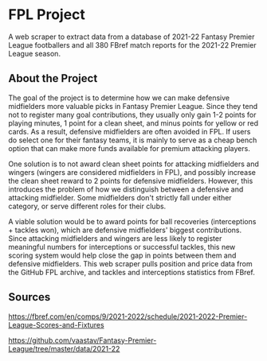 # FPL Project

A web scraper to extract data from a database of 2021-22 Fantasy Premier League footballers and all 380 FBref match reports for the 2021-22 Premier League season.

## About the Project
The goal of the project is to determine how we can make defensive midfielders more valuable picks in Fantasy Premier League. Since they tend not to register many goal contributions, they usually only gain 1-2 points for playing minutes, 1 point for a clean sheet, and minus points for yellow or red cards. As a result, defensive midfielders are often avoided in FPL. If users do select one for their fantasy teams, it is mainly to serve as a cheap bench option that can make more funds available for premium attacking players.

One solution is to not award clean sheet points for attacking midfielders and wingers (wingers are considered midfielders in FPL), and possibly increase the clean sheet reward to 2 points for defensive midfielders. However, this introduces the problem of how we distinguish between a defensive and attacking midfielder. Some midfielders don't strictly fall under either category, or serve different roles for their clubs.

A viable solution would be to award points for ball recoveries (interceptions + tackles won), which are defensive midfielders' biggest contributions. Since attacking midfielders and wingers are less likely to register meaningful numbers for interceptions or successful tackles, this new scoring system would help close the gap in points between them and defensive midfielders. This web scraper pulls position and price data from the GitHub FPL archive, and tackles and interceptions statistics from FBref.

## Sources
https://fbref.com/en/comps/9/2021-2022/schedule/2021-2022-Premier-League-Scores-and-Fixtures

https://github.com/vaastav/Fantasy-Premier-League/tree/master/data/2021-22
